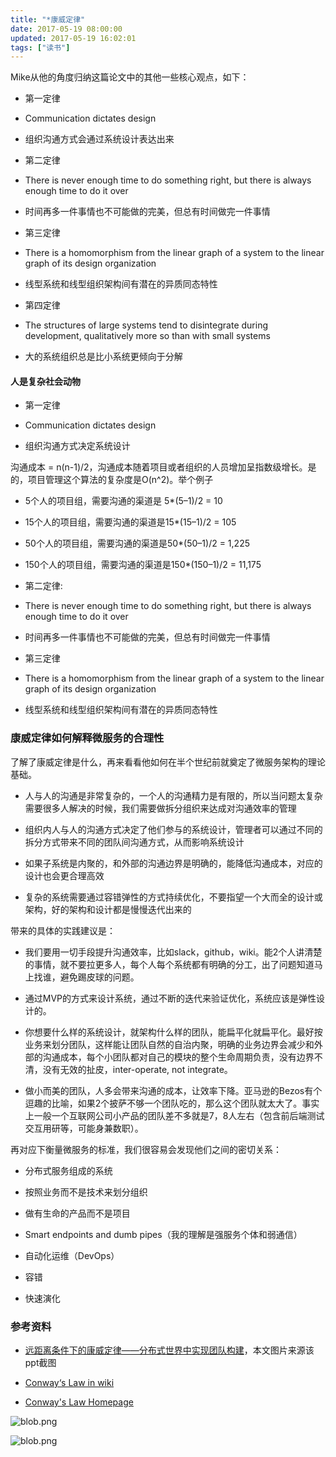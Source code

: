 ```yaml
---
title: "*康威定律"
date: 2017-05-19 08:00:00
updated: 2017-05-19 16:02:01
tags: ["读书"]
---
```

Mike从他的角度归纳这篇论文中的其他一些核心观点，如下：

  * 第一定律

 * Communication dictates design

 * 组织沟通方式会通过系统设计表达出来

  * 第二定律

 * There is never enough time to do something right, but there is always enough time to do it over  

 * 时间再多一件事情也不可能做的完美，但总有时间做完一件事情

  * 第三定律

 * There is a homomorphism from the linear graph of a system to the linear graph of its design organization

 * 线型系统和线型组织架构间有潜在的异质同态特性

  * 第四定律

 * The structures of large systems tend to disintegrate during development, qualitatively more so than with small systems

 * 大的系统组织总是比小系统更倾向于分解

#### 人是复杂社会动物

  * 第一定律

 * Communication dictates design

 * 组织沟通方式决定系统设计

沟通成本 = n(n-1)/2，沟通成本随着项目或者组织的人员增加呈指数级增长。是的，项目管理这个算法的复杂度是O(n^2)。举个例子

  * 5个人的项目组，需要沟通的渠道是 5*(5–1)/2 = 10

  * 15个人的项目组，需要沟通的渠道是15*(15–1)/2 = 105

  * 50个人的项目组，需要沟通的渠道是50*(50–1)/2 = 1,225

  * 150个人的项目组，需要沟通的渠道是150*(150–1)/2 = 11,175

  * 第二定律:

 * There is never enough time to do something right, but there is always enough time to do it over

 * 时间再多一件事情也不可能做的完美，但总有时间做完一件事情

  * 第三定律

* There is a homomorphism from the linear graph of a system to the linear graph of its design organization

* 线型系统和线型组织架构间有潜在的异质同态特性

  

### 康威定律如何解释微服务的合理性

了解了康威定律是什么，再来看看他如何在半个世纪前就奠定了微服务架构的理论基础。

  * 人与人的沟通是非常复杂的，一个人的沟通精力是有限的，所以当问题太复杂需要很多人解决的时候，我们需要做拆分组织来达成对沟通效率的管理

  * 组织内人与人的沟通方式决定了他们参与的系统设计，管理者可以通过不同的拆分方式带来不同的团队间沟通方式，从而影响系统设计

  * 如果子系统是内聚的，和外部的沟通边界是明确的，能降低沟通成本，对应的设计也会更合理高效

  * 复杂的系统需要通过容错弹性的方式持续优化，不要指望一个大而全的设计或架构，好的架构和设计都是慢慢迭代出来的

带来的具体的实践建议是：

  * 我们要用一切手段提升沟通效率，比如slack，github，wiki。能2个人讲清楚的事情，就不要拉更多人，每个人每个系统都有明确的分工，出了问题知道马上找谁，避免踢皮球的问题。

  * 通过MVP的方式来设计系统，通过不断的迭代来验证优化，系统应该是弹性设计的。

  * 你想要什么样的系统设计，就架构什么样的团队，能扁平化就扁平化。最好按业务来划分团队，这样能让团队自然的自治内聚，明确的业务边界会减少和外部的沟通成本，每个小团队都对自己的模块的整个生命周期负责，没有边界不清，没有无效的扯皮，inter-operate, not integrate。

  * 做小而美的团队，人多会带来沟通的成本，让效率下降。亚马逊的Bezos有个逗趣的比喻，如果2个披萨不够一个团队吃的，那么这个团队就太大了。事实上一般一个互联网公司小产品的团队差不多就是7，8人左右（包含前后端测试交互用研等，可能身兼数职）。

再对应下衡量微服务的标准，我们很容易会发现他们之间的密切关系：

  * 分布式服务组成的系统

  * 按照业务而不是技术来划分组织

  * 做有生命的产品而不是项目

  * Smart endpoints and dumb pipes（我的理解是强服务个体和弱通信）

  * 自动化运维（DevOps）

  * 容错

  * 快速演化

### 参考资料

  * [远距离条件下的康威定律——分布式世界中实现团队构建](http://www.infoq.com/cn/presentations/team-building-implementation-in-distributed-world)，本文图片来源该ppt截图

  * [Conway‘s Law in wiki](https://en.wikipedia.org/wiki/Conway%27s_law)

  * [Conway's Law Homepage](http://www.melconway.com/Home/Conways_Law.html)

  

![blob.png](/uploads/ueditor/php/upload/image/20170519/1495179187.png)

![blob.png](/uploads/ueditor/php/upload/image/20170519/1495179911.png)


